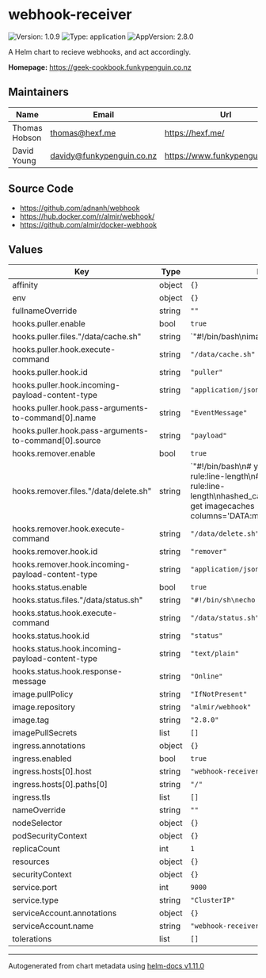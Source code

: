 # webhook-receiver

![Version: 1.0.9](https://img.shields.io/badge/Version-1.0.9-informational?style=flat-square) ![Type: application](https://img.shields.io/badge/Type-application-informational?style=flat-square) ![AppVersion: 2.8.0](https://img.shields.io/badge/AppVersion-2.8.0-informational?style=flat-square)

A Helm chart to recieve webhooks, and act accordingly.

**Homepage:** <https://geek-cookbook.funkypenguin.co.nz>

## Maintainers

| Name | Email | Url |
| ---- | ------ | --- |
| Thomas Hobson <HexF> | <thomas@hexf.me> | <https://hexf.me/> |
| David Young | <davidy@funkypenguin.co.nz> | <https://www.funkypenguin.co.nz> |

## Source Code

* <https://github.com/adnanh/webhook>
* <https://hub.docker.com/r/almir/webhook/>
* <https://github.com/almir/docker-webhook>

## Values

| Key | Type | Default | Description |
|-----|------|---------|-------------|
| affinity | object | `{}` |  |
| env | object | `{}` |  |
| fullnameOverride | string | `""` |  |
| hooks.puller.enable | bool | `true` |  |
| hooks.puller.files."/data/cache.sh" | string | `"#!/bin/bash\nimage=$(echo $1 | tr ' ' '\\n' | grep \":\" | xargs)\nname=$(echo $image | cut -d \"/\" -f2 | sed \"s/[^[:alnum:]-]//g\")\nexcluded_images=(\n{{- with .Values.global.exclude }}\n  {{- range . }}\n  {{ . | quote }}\n  {{- end }}\n{{- end }}\n)\nincluded_images=(\n{{- with .Values.global.include }}\n  {{- range . }}\n  {{ . | quote }}\n  {{- end }}\n{{- end }}\n)        \nexclude=false\nfor regex in \"${excluded_images[@]}\"; do\n  if echo $image | grep -q -x -e \"$regex\"; then\n    exclude=true\n    echo \"Excluded contains $image\"\n  fi\ndone\nfor regex in \"${included_images[@]}\"; do\n  if echo $image | grep -q -v -x -e \"$regex\"; then\n    exclude=true\n    echo \"Included does not contain $image\"\n  fi\ndone\nif [ \"$exclude\" = false ]; then\necho \"Creating Cache for Image: $image. Name: $name\"\ncat <<EOF | kubectl apply -f -\napiVersion: kubefledged.io/v1alpha2\nkind: ImageCache\nmetadata:\n  name: $(echo -n $name)\n  labels:\n    app: kubefledged\n    kubefledged: imagecache\nspec:\n  cacheSpec:\n  - images:\n    - $(echo -n $image)\n  {{- with .Values.global.imageCachePullSecrets }}\n  imagePullSecrets:\n  {{- toYaml . | nindent 4 }}\n  {{- end }}\nEOF\nfi\n"` |  |
| hooks.puller.hook.execute-command | string | `"/data/cache.sh"` |  |
| hooks.puller.hook.id | string | `"puller"` |  |
| hooks.puller.hook.incoming-payload-content-type | string | `"application/json"` |  |
| hooks.puller.hook.pass-arguments-to-command[0].name | string | `"EventMessage"` |  |
| hooks.puller.hook.pass-arguments-to-command[0].source | string | `"payload"` |  |
| hooks.remover.enable | bool | `true` |  |
| hooks.remover.files."/data/delete.sh" | string | `"#!/bin/bash\n# yamllint disable-line rule:line-length\n# yamllint disable-line rule:line-length\nhashed_cached_images=$(kubectl get imagecaches -A -o=custom-columns='DATA:metadata.name' | awk '!seen[$0]++')\nhashed_cached_images=${hashed_cached_images#*$'\\n'}\n# yamllint disable-line rule:line-length\n# yamllint disable-line rule:line-length\nrelevant_images=$(kubectl get pods -A -o=custom-columns='DATA:spec.containers[*].image' | tr ',' '\\n' | awk '!seen[$0]++')\nrelevant_images=${relevant_images#*$'\\n'}\nSAVEIFS=$IFS\nIFS=$'\\n'\nrelevant_images=($relevant_images)\nhashed_cached_images=($hashed_cached_images)\nIFS=$SAVEIFS\nfor i in \"${!relevant_images[@]}\"; do\n  # yamllint disable-line rule:line-length\n  # yamllint disable-line rule:line-length\n  relevant_images[$i]=$(echo ${relevant_images[$i]} | cut -d \"/\" -f2 | sed \"s/[^[:alnum:]-]//g\")\ndone\necho ${relevant_images[@]}\nfor i in \"${hashed_cached_images[@]}\"\ndo\necho \"Checking image $i\"\nif [[ ! \" ${relevant_images[*]} \" =~ \" ${i} \" ]]; then\n  # yamllint disable-line rule:line-length\n  # yamllint disable-line rule:line-length\n  image=$(kubectl get imagecaches $i -o=custom-columns='DATA:spec.cacheSpec[0].images[0]')\n  image=${image#*$'\\n'}\n  echo $image is no longer in the cluster. purging cache...\n  # yamllint disable-line rule:line-length\n  # yamllint disable-line rule:line-length\n  kubectl annotate --overwrite imagecaches $i kubefledged.io/purge-imagecache=\n  sleep 1\n  # yamllint disable-line rule:line-length\n  # yamllint disable-line rule:line-length\n  status=$(kubectl get imagecaches $i -o json | jq .status.status | xargs)\n  # yamllint disable-line rule:line-length\n  # yamllint disable-line rule:line-length\n  message=$(kubectl get imagecaches $i -o json | jq .status.message | xargs)\n  until [ $status != \"Processing\" ]\n  do\n      echo Status: $status\n      echo Status: $message\n      # yamllint disable-line rule:line-length\n      # yamllint disable-line rule:line-length\n      status=$(kubectl get imagecaches $i -o json | jq .status.status | xargs)\n      message=$(kubectl get imagecaches $i -o json | jq .status.message)\n      # yamllint disable-line rule:line-length\n      # yamllint disable-line rule:line-length\n      kubectl annotate --overwrite imagecaches $i kubefledged.io/purge-imagecache=\n  done\n  kubectl delete imagecaches $i\n  echo Status: $status\n  echo Message: $message\nfi\ndone\n"` |  |
| hooks.remover.hook.execute-command | string | `"/data/delete.sh"` |  |
| hooks.remover.hook.id | string | `"remover"` |  |
| hooks.remover.hook.incoming-payload-content-type | string | `"application/json"` |  |
| hooks.status.enable | bool | `true` |  |
| hooks.status.files."/data/status.sh" | string | `"#!/bin/sh\necho Healthy\n"` |  |
| hooks.status.hook.execute-command | string | `"/data/status.sh"` |  |
| hooks.status.hook.id | string | `"status"` |  |
| hooks.status.hook.incoming-payload-content-type | string | `"text/plain"` |  |
| hooks.status.hook.response-message | string | `"Online"` |  |
| image.pullPolicy | string | `"IfNotPresent"` |  |
| image.repository | string | `"almir/webhook"` |  |
| image.tag | string | `"2.8.0"` |  |
| imagePullSecrets | list | `[]` |  |
| ingress.annotations | object | `{}` |  |
| ingress.enabled | bool | `true` |  |
| ingress.hosts[0].host | string | `"webhook-receiver.chart.local"` |  |
| ingress.hosts[0].paths[0] | string | `"/"` |  |
| ingress.tls | list | `[]` |  |
| nameOverride | string | `""` |  |
| nodeSelector | object | `{}` |  |
| podSecurityContext | object | `{}` |  |
| replicaCount | int | `1` |  |
| resources | object | `{}` |  |
| securityContext | object | `{}` |  |
| service.port | int | `9000` |  |
| service.type | string | `"ClusterIP"` |  |
| serviceAccount.annotations | object | `{}` |  |
| serviceAccount.name | string | `"webhook-receiver"` |  |
| tolerations | list | `[]` |  |

----------------------------------------------
Autogenerated from chart metadata using [helm-docs v1.11.0](https://github.com/norwoodj/helm-docs/releases/v1.11.0)
